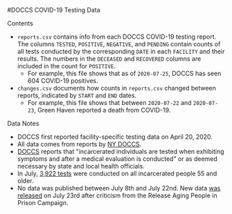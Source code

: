 #DOCCS COVID-19 Testing Data

Contents

* `reports.csv` contains info from each DOCCS COVID-19 testing report. The columns `TESTED`, `POSITIVE`, `NEGATIVE`, and `PENDING` contain counts of all tests conducted by the corresponding `DATE` in each `FACILITY` and their results. The numbers in the `DECEASED` and `RECOVERED` columns are included in the count for `POSITIVE`.
	* For example, this file shows that as of `2020-07-25`, DOCCS has seen 604 COVID-19 positives.
* `changes.csv` documents how counts in `reports.csv` changed between reports, indicated by `START` and `END` dates.
	* For example, this file shows that between `2020-07-22` and `2020-07-23`, Green Haven reported a death from COVID-19.

Data Notes

* DOCCS first reported facility-specific testing data on April 20, 2020.
* All data comes from reports by [NY DOCCS](https://doccs.ny.gov/doccs-covid-19-report).
* [DOCCS](https://doccs.ny.gov/doccs-covid-19-report) reports that "incarcerated individuals are tested when exhibiting symptoms and after a medical evaluation is conducted" or as deemed necessary by state and local health officials.
* In July, [3,922 tests](https://auburnpub.com/news/local/govt-and-politics/cuomo-small-percentage-of-older-ny-prison-inmates-test-positive-for-covid-19/article_66e96029-e6e9-5b66-8d2a-698b6e860201.html) were conducted on all incarcerated people 55 and older.
* No data was published between July 8th and July 22nd. New data [was released](https://auburnpub.com/news/local/govt-and-politics/cuomo-small-percentage-of-older-ny-prison-inmates-test-positive-for-covid-19/article_66e96029-e6e9-5b66-8d2a-698b6e860201.html) on July 23rd after criticism from the Release Aging People in Prison Campaign.
